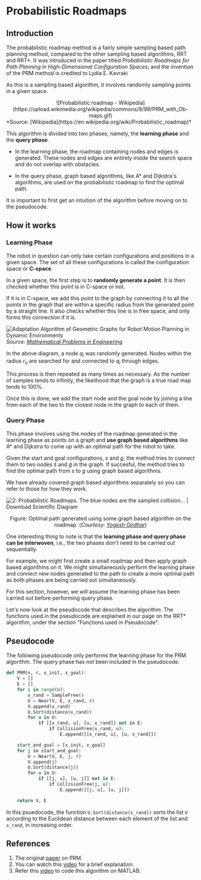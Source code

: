 # Probabilistic Roadmaps

## Introduction

The probabilistic roadmap method is a fairly simple sampling based path planning method, compared to the other sampling based algorithms, RRT and RRT\*. It was introduced in the paper titled *Probabilistic Roadmaps for Path Planning in High-Dimensional Configuration Spaces*, and the invention of the PRM method is credited to Lydia E. Kavraki

As this is a sampling based algorithm, it involves randomly sampling points in a given space.

<center>![Probabilistic roadmap - Wikipedia](https://upload.wikimedia.org/wikipedia/commons/9/99/PRM_with_Ob-maps.gif)</center>
*Source: [Wikipedia](https://en.wikipedia.org/wiki/Probabilistic_roadmap)*

This algorithm is divided into two phases, namely, the **learning phase** and the **query phase**.

- In the learning phase, the roadmap containing nodes and edges is generated. These nodes and edges are entirely inside the search space and do not overlap with obstacles.

- In the query phase, graph based algorithms, like A* and Dijkstra's algorithms, are used on the probabilistic roadmap to find the optimal path.

It is important to first get an intuition of the algorithm before moving on to the pseudocode.
&nbsp;

## How it works

### Learning Phase

The robot in question can only take certain configurations and positions in a given space. The set of all these configurations is called the configuration space or **C-space**.

In a given space, the first step is to **randomly generate a point**. It is then checked whether this point is in C-space or not.

If it is in C-space, we add this point to the graph by connecting it to all the points in the graph that are within a specific radius from the generated point by a straight line. It also checks whether this line is in free space, and only forms this connection if it is.

![Adaptation Algorithm of Geometric Graphs for Robot Motion Planning in  Dynamic Environments](https://static-01.hindawi.com/articles/mpe/volume-2016/3973467/figures/3973467.fig.007a.svgz)
*Source: [Mathematical Problems in Engineering](https://www.hindawi.com/journals/mpe/2016/3973467/)*

In the above diagram, a node $q_i$ was randomly generated. Nodes within the radius $r_{\eta}$ are searched for and connected to $q_i$ through edges.

This process is then repeated as many times as necessary. As the number of samples tends to infinity, the likelihood that the graph is a true road map tends to 100%.

Once this is done, we add the start node and the goal node by joining a line from each of the two to the closest node in the graph to each of them.
&nbsp;

### Query Phase

This phase involves using the nodes of the roadmap generated in the learning phase as points on a graph and **use graph based algorithms** like A* and Dijkstra to come up with an optimal path for the robot to take.

Given the start and goal configurations, $s$ and $g$, the method tries to connect them to two nodes $\tilde{s}$ and $\tilde{g}$ in the graph. If succesful, the method tries to find the optimal path from $s$ to $g$ using graph based algorithms.

We have already covered graph based algorithms separately so you can refer to those for how they work.

![2: Probabilistic Roadmaps. The blue nodes are the sampled collision... |  Download Scientific Diagram](https://www.researchgate.net/profile/Yogesh-Girdhar/publication/266338011/figure/fig3/AS:667811798065152@1536230148021/Probabilistic-Roadmaps-The-blue-nodes-are-the-sampled-collision-free-configurations.png)<center>Figure: Optimal path generated using some graph based algorithm on the roadmap. (*Courtesy: [Yogesh Girdhar](https://www.researchgate.net/profile/Yogesh-Girdhar)*)</center>

One interesting thing to note is that the **learning phase and query phase can be interwoven**, i.e., the two phases don't need to be carried out sequentially.

For example, we might first create a small roadmap and then apply graph based algorithms on it. We might simultaneously perform the learning phase and connect new nodes generated to the path to create a more optimal path as both phases are being carried out simultaneously.

For this section, however, we will assume the learning phase has been carried out before performing query phase.

Let's now look at the pseudocode that describes the algorithm. The functions used in the pseudocode are explained in our page on the RRT\* algorithm, under the section "Functions used in Pseudocode".
&nbsp;

## Pseudocode

The following pseudocode only performs the learning phase for the PRM algorithm. The query phase has not been included in the pseudocode.

```python
def PRM(n, r, x_init, x_goal):
	V = []
	E = []
	for i in range(n):
		x_rand = SampleFree()
		U = Near(V, E, x_rand, r)
		V.append(x_rand)
		U.Sort(distance(x_rand))
		for u in U:
			if [[x_rand, u], [u, x_rand]] not in E:
				if CollisionFree(x_rand, u):
					E.append([[x_rand, u], [u, x_rand]])

	start_and_goal = [x_init, x_goal]
	for j in start_and_goal:
		U = Near(V, E, j, r)
		V.append(j)
		U.Sort(distance(j))
		for u in U:
			if [[j, u], [u, j]] not in E:
				if CollisionFree(j, u):
					E.append([[j, u], [u, j]])

	return V, E
```

In this psuedocode, the function `U.Sort(distance(x_rand))` sorts the list `U` according to the Euclidean distance between each element of the list and `x_rand`, in increasing order.
&nbsp;

## References
1. The original [paper](https://www.researchgate.net/publication/3298646_Probabilistic_Roadmaps_for_Path_Planning_in_High-Dimensional_Configuration_Spaces) on PRM.
2. You can watch this [video](https://www.youtube.com/watch?v=rKe6HO8LDu0) for a brief explanation.
3. Refer this [video](https://www.youtube.com/watch?v=ujvgJzgZ9xg) to code this algorithm on MATLAB.
